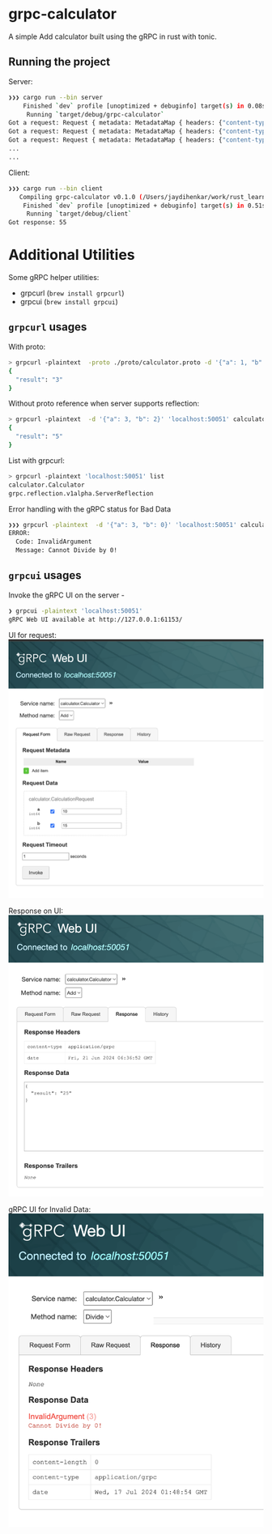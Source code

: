 # grpc-calculator

A simple Add calculator built using the gRPC in rust with tonic.

## Running the project
Server:
```sh
❯❯❯ cargo run --bin server
    Finished `dev` profile [unoptimized + debuginfo] target(s) in 0.08s
     Running `target/debug/grpc-calculator`
Got a request: Request { metadata: MetadataMap { headers: {"content-type": "application/grpc", "user-agent": "grpcurl/1.8.7 grpc-go/1.48.0", "te": "trailers"} }, message: CalculationRequest { a: 3, b: 2 }, extensions: Extensions }
Got a request: Request { metadata: MetadataMap { headers: {"content-type": "application/grpc", "user-agent": "grpcurl/1.8.7 grpc-go/1.48.0", "te": "trailers"} }, message: CalculationRequest { a: 3, b: 2 }, extensions: Extensions }
Got a request: Request { metadata: MetadataMap { headers: {"content-type": "application/grpc", "user-agent": "grpcurl/1.8.7 grpc-go/1.48.0", "te": "trailers"} }, message: CalculationRequest { a: 1, b: 2 }, extensions: Extensions }
...
...
```

Client:
```sh
❯❯❯ cargo run --bin client
   Compiling grpc-calculator v0.1.0 (/Users/jaydihenkar/work/rust_learning/grpc-calculator)
    Finished `dev` profile [unoptimized + debuginfo] target(s) in 0.51s
     Running `target/debug/client`
Got response: 55
```

# Additional Utilities

Some gRPC helper utilities:
- grpcurl (`brew install grpcurl`)
- grpcui (`brew install grpcui`)


## `grpcurl` usages
With proto:
```sh
> grpcurl -plaintext  -proto ./proto/calculator.proto -d '{"a": 1, "b": 2}' 'localhost:50051' calculator.Calculator.Add
{
  "result": "3"
}
```

Without proto reference when server supports reflection:
```sh
> grpcurl -plaintext  -d '{"a": 3, "b": 2}' 'localhost:50051' calculator.Calculator.Add
{
  "result": "5"
}
```

List with grpcurl:
```sh
> grpcurl -plaintext 'localhost:50051' list
calculator.Calculator
grpc.reflection.v1alpha.ServerReflection
```

Error handling with the gRPC status for Bad Data
```sh
❯❯❯ grpcurl -plaintext  -d '{"a": 3, "b": 0}' 'localhost:50051' calculator.Calculator.Divide
ERROR:
  Code: InvalidArgument
  Message: Cannot Divide by 0!
```

## `grpcui` usages

Invoke the gRPC UI on the server -
```sh
❯ grpcui -plaintext 'localhost:50051'
gRPC Web UI available at http://127.0.0.1:61153/
```

UI for request:
![request-ui](assets/image.png)

Response on UI:
![response-ui](assets/image2.png)

gRPC UI for Invalid Data:
![response-ui](assets/image3.png)
